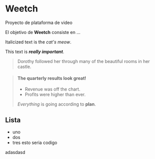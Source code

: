# Weetch

Proyecto de plataforma de video

El objetivo de **Weetch** consiste en ...

Italicized text is the *cat's meow*.

This text is ***really important***.

> Dorothy followed her through many of the beautiful rooms in her castle.

> #### The quarterly results look great!
>
> - Revenue was off the chart.
> - Profits were higher than ever.
>
>  *Everything* is going according to **plan**.

## Lista
- uno
- dos
- tres
esto seria codigo
    <html>
      <head>
      </head>
    </html>
adasdasd
    
    
